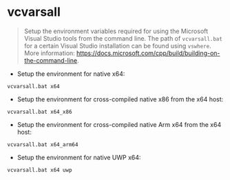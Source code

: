 # vcvarsall

> Setup the environment variables required for using the Microsoft Visual Studio tools from the command line.
> The path of `vcvarsall.bat` for a certain Visual Studio installation can be found using `vswhere`.
> More information: <https://docs.microsoft.com/cpp/build/building-on-the-command-line>.

- Setup the environment for native x64:

`vcvarsall.bat x64`

- Setup the environment for cross-compiled native x86 from the x64 host:

`vcvarsall.bat x64_x86`

- Setup the environment for cross-compiled native Arm x64 from the x64 host:

`vcvarsall.bat x64_arm64`

- Setup the environment for native UWP x64:

`vcvarsall.bat x64 uwp`
